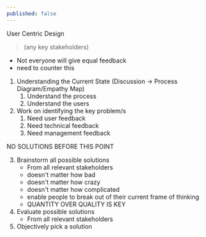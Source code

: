 ```yaml
---
published: false
---
```


User Centric Design

> (any key stakeholders)

- Not everyone will give equal feedback 
- need to counter this

1. Understanding the Current State (Discussion -> Process Diagram/Empathy Map)
    1. Understand the process
    2. Understand the users
2. Work on identifying the key problem/s
    1. Need user feedback
    2. Need technical feedback
    3. Need management feedback

NO SOLUTIONS BEFORE THIS POINT

3. Brainstorm all possible solutions
    - From all relevant stakeholders
    - doesn't matter how bad
    - doesn't matter how crazy
    - doesn't matter how complicated
    - enable people to break out of their current frame of thinking
    - QUANTITY OVER QUALITY IS KEY
4. Evaluate possible solutions
    - From all relevant stakeholders
5. Objectively pick a solution